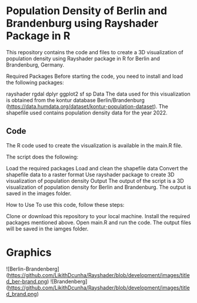# Population Density of Berlin and Brandenburg using Rayshader Package in R

This repository contains the code and files to create a 3D visualization of population density using Rayshader package in R for Berlin and Brandenburg, Germany.

Required Packages
Before starting the code, you need to install and load the following packages:

rayshader
rgdal
dplyr
ggplot2
sf
sp
Data
The data used for this visualization is obtained from the kontur database Berlin/Brandenburg (https://data.humdata.org/dataset/kontur-population-dataset). The shapefile used contains population density data for the year 2022.

## Code
The R code used to create the visualization is available in the main.R file.

The script does the following:

Load the required packages
Load and clean the shapefile data
Convert the shapefile data to a raster format
Use rayshader package to create 3D visualization of population density
Output
The output of the script is a 3D visualization of population density for Berlin and Brandenburg.
The output is saved in the images folder.


How to Use
To use this code, follow these steps:

Clone or download this repository to your local machine.
Install the required packages mentioned above.
Open main.R and run the code.
The output files will be saved in the iamges folder.



# Graphics

![Berlin-Brandenberg] (https://github.com/LikithDcunha/Rayshader/blob/development/images/titled_ber-brand.png)
![Brandenberg] (https://github.com/LikithDcunha/Rayshader/blob/development/images/titled_brand.png)
